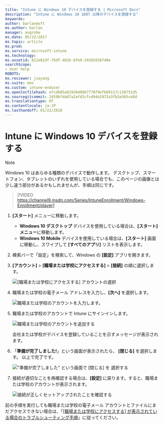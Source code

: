 ```yaml
---
title: "Intune に Windows 10 デバイスを登録する | Microsoft Docs"
description: "Intune に Windows 10 1607 以降のデバイスを登録する"
keywords: 
author: barlanmsft
ms.author: barlan
manager: angrobe
ms.date: 05/22/2017
ms.topic: article
ms.prod: 
ms.service: microsoft-intune
ms.technology: 
ms.assetid: 812e82df-76df-402b-bfe9-29302838f40e
searchScope:
- User help
ROBOTS: 
ms.reviewer: jieyang
ms.suite: ems
ms.custom: intune-enduser
ms.openlocfilehash: efcdb85a8192040967778f9efb69117c110751d5
ms.sourcegitcommit: 2459bfda07a2afd2cfcd94a1972a3fb2e565ce8d
ms.translationtype: HT
ms.contentlocale: ja-JP
ms.lasthandoff: 01/22/2018
---
```

# <a name="enroll-your-windows-10-device-in-intune"></a>Intune に Windows 10 デバイスを登録する

> [!NOTE]
> Windows 10 はあらゆる種類のデバイスで動作します。 デスクトップ、スマートフォン、タブレットのいずれを使用している場合でも、このページの画像とは少し違う部分があるかもしれませんが、手順は同じです。

> [!VIDEO https://channel9.msdn.com/Series/IntuneEnrollment/Windows-Enrollment/player]

1. **[スタート]** メニューに移動します。

   - **Windows 10 デスクトップ** デバイスを使用している場合は、**[スタート] メニュー**に移動します。
   - **Windows 10 Mobile** デバイスを使用している場合は、**[スタート]** 画面に移動し、スワイプして **[すべてのアプリ]** リストを表示します。

2. 検索バーで「設定」を検索して、Windows の **[設定]** アプリを開きます。

3. **[アカウント]** > **[職場または学校にアクセスする]** > **[接続]** の順に選択します。

    ![[職場または学校にアクセスする] アカウントの選択](./media/w10-enroll-rs1-connect-to-work-or-school.png)

4. 職場または学校の電子メール アドレスを入力し、**[次へ]** を選択します。

   ![職場または学校のアカウントを入力します。](./media/w10-enroll-rs1-set-up-work-or-school-account.png)

5. 職場または学校のアカウントで Intune にサインインします。

    ![職場または学校のアカウントを追加する](./media/w10-enroll-rs1-enter-your-credentials.png)

    会社または学校がデバイスを登録していることを示すメッセージが表示されます。

6. 「**準備が完了しました!**」という画面が表示されたら、 **[閉じる]** を選択します。 以上で完了です。

   !["準備が完了しました" という画面で [閉じる] を 選択する](./media/w10-enroll-rs1-youre-all-set.png)

7. 接続が適切なことを再確認する場合は、**[設定]** に戻ります。すると、職場または学校のアカウントが表示されます。

    ![接続が正しくセットアップされたことを確認する](./media/w10-enroll-rs1-validate-successful-enrollment.png)

前の手順を実行しても職場または学校の電子メール アカウントとファイルにまだアクセスできない場合は、「[[職場または学校にアクセスする] が表示されている場合のトラブルシューティング手順](troubleshoot-your-windows-10-device-windows.md#troubleshooting-steps-to-follow-if-you-see-access-work-or-school)」に従ってください。

